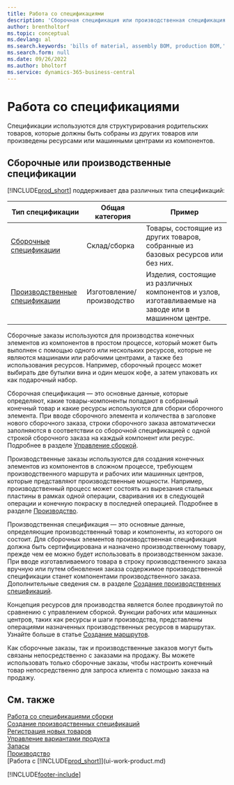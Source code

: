```yaml
---
title: Работа со спецификациями
description: 'Сборочная спецификация или производственная спецификация создается для указания компонентов или ресурсов, требуемых для создания товара, который представляет спецификация.'
author: brentholtorf
ms.topic: conceptual
ms.devlang: al
ms.search.keywords: 'bills of material, assembly BOM, production BOM,'
ms.search.form: null
ms.date: 09/26/2022
ms.author: bholtorf
ms.service: dynamics-365-business-central
---
```

# Работа со спецификациями

Спецификации используются для структурирования родительских товаров, которые должны быть собраны из других товаров или произведены ресурсами или машинными центрами из компонентов.

## Сборочные или производственные спецификации

[!INCLUDE[prod_short](includes/prod_short.md)] поддерживает два различных типа спецификаций:

| Тип спецификации | Общая категория | Пример |
| -------- | ---------------- | ------- |
| [Сборочные спецификации](assembly-how-work-assembly-boms.md) | Склад/сборка | Товары, состоящие из других товаров, собранные из базовых ресурсов или без них. |
| [Производственные спецификации](production-how-to-create-production-boms.md) | Изготовление/производство | Изделия, состоящие из различных компонентов и узлов, изготавливаемые на заводе или в машинном центре. |

Сборочные заказы используются для производства конечных элементов из компонентов в простом процессе, который может быть выполнен с помощью одного или нескольких ресурсов, которые не являются машинами или рабочими центрами, а также без использования ресурсов. Например, сборочный процесс может выбирать две бутылки вина и один мешок кофе, а затем упаковать их как подарочный набор.  

Сборочная спецификация — это основные данные, которые определяют, какие товары-компоненты попадают в собранный конечный товар и какие ресурсы используются для сборки сборочного элемента. При вводе сборочного элемента и количества в заголовке нового сборочного заказа, строки сборочного заказа автоматически заполняются в соответствии со сборочной спецификацией с одной строкой сборочного заказа на каждый компонент или ресурс. Подробнее в разделе [Управление сборкой](assembly-assemble-items.md).

Производственные заказы используются для создания конечных элементов из компонентов в сложном процессе, требующем производственного маршрута и рабочих или машинных центров, которые представляют производственные мощности. Например, производственный процесс может состоять из вырезания стальных пластины в рамках одной операции, сваривания их в следующей операции и конечную покраску в последней операцией. Подробнее в разделе [Производство](production-manage-manufacturing.md).

Производственная спецификация — это основные данные, определяющие производственный товар и компоненты, из которого он состоит. Для сборочных элементов производственная спецификация должна быть сертифицирована и назначено производственному товару, прежде чем ее можно будет использовать в производственном заказе. При вводе изготавливаемого товара в строку производственного заказа вручную или путем обновления заказа содержимое производственной спецификации станет компонентами производственного заказа. Дополнительные сведения см. в разделе [Создание производственных спецификаций](production-how-to-create-production-boms.md).

Концепция ресурсов для производства является более продвинутой по сравнению с управлением сборкой. Функции рабочих или машинных центров, таких как ресурсы и шаги производства, представлены операциями назначенных производственных ресурсов в маршрутах. Узнайте больше в статье [Создание маршрутов](production-how-to-create-routings.md).

Как сборочные заказы, так и производственные заказов могут быть связаны непосредственно с заказами на продажу. Вы можете использовать только сборочные заказы, чтобы настроить конечный товар непосредственно для запроса клиента с помощью заказа на продажу.

## См. также

[Работа со спецификациями сборки](assembly-how-work-assembly-boms.md)  
[Создание производственных спецификаций](production-how-to-create-production-boms.md)  
[Регистрация новых товаров](inventory-how-register-new-items.md)  
[Управление вариантами продукта](inventory-item-variants.md)  
[Запасы](inventory-manage-inventory.md)  
[Производство](production-manage-manufacturing.md)  
[Работа с [!INCLUDE[prod_short](includes/prod_short.md)]](ui-work-product.md)  

[!INCLUDE[footer-include](includes/footer-banner.md)]
